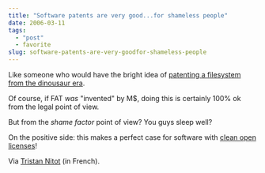 ```yaml
---
title: "Software patents are very good...for shameless people"
date: 2006-03-11
tags: 
  - "post"
  - favorite
slug: software-patents-are-very-goodfor-shameless-people
---
```


Like someone who would have the bright idea of [patenting a filesystem from the dinousaur era](http://www.theregister.co.uk/2006/01/11/microsoft_wins_patent_case/print.html).

Of course, if FAT _was_ "invented" by M$, doing this is certainly 100% ok from the legal point of view.

But from the _shame factor_ point of view? You guys sleep well?

On the positive side: this makes a perfect case for software with [clean open licenses](http://apache.org/licenses/)!

Via [Tristan Nitot](http://standblog.org/blog/2006/03/10/93114703-brevets-logiciels-et-extorsion-de-fonds) (in French).
